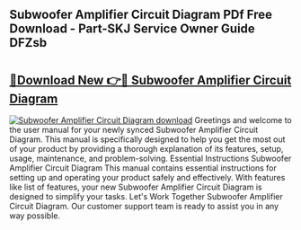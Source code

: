 ## Subwoofer Amplifier Circuit Diagram PDf Free Download - Part-SKJ Service Owner Guide DFZsb

# <h2><a href="http://dfoyme.blite.top/?on=Subwoofer+Amplifier+Circuit+Diagram">🔗Download New 👉🔴 Subwoofer Amplifier Circuit Diagram</a></h2>

[![Subwoofer Amplifier Circuit Diagram download](https://i.imgur.com/lujVjoI.png)](http://dfoyme.blite.top/?on=Subwoofer+Amplifier+Circuit+Diagram)
Greetings and welcome to the user manual for your newly synced Subwoofer Amplifier Circuit Diagram. This manual is specifically designed to help you get the most out of your product by providing a thorough explanation of its features, setup, usage, maintenance, and problem-solving. Essential Instructions Subwoofer Amplifier Circuit Diagram This manual contains essential instructions for setting up and operating your product safely and effectively. With features like list of features, your new Subwoofer Amplifier Circuit Diagram is designed to simplify your tasks. Let's Work Together Subwoofer Amplifier Circuit Diagram. Our customer support team is ready to assist you in any way possible.
